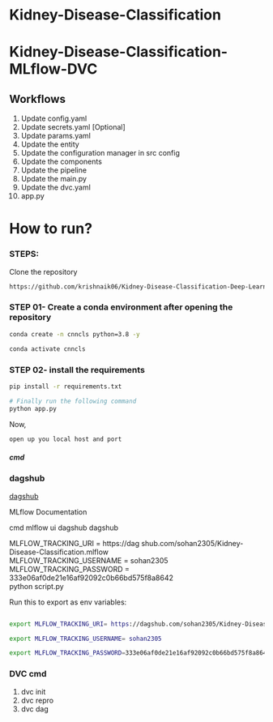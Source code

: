# Kidney-Disease-Classification


# Kidney-Disease-Classification-MLflow-DVC


## Workflows

1. Update config.yaml
2. Update secrets.yaml [Optional]
3. Update params.yaml
4. Update the entity
5. Update the configuration manager in src config
6. Update the components
7. Update the pipeline 
8. Update the main.py
9. Update the dvc.yaml
10. app.py

# How to run?
### STEPS:

Clone the repository

```bash
https://github.com/krishnaik06/Kidney-Disease-Classification-Deep-Learning-Project
```
### STEP 01- Create a conda environment after opening the repository

```bash
conda create -n cnncls python=3.8 -y
```

```bash
conda activate cnncls
```


### STEP 02- install the requirements
```bash
pip install -r requirements.txt
```

```bash
# Finally run the following command
python app.py
```

Now,
```bash
open up you local host and port
```
##### cmd

### dagshub
[dagshub](https://dagshub.com/)

MLflow
Documentation


cmd
mlflow ui
dagshub
dagshub

MLFLOW_TRACKING_URI = https://dag shub.com/sohan2305/Kidney-Disease-Classification.mlflow \
MLFLOW_TRACKING_USERNAME = sohan2305 \
MLFLOW_TRACKING_PASSWORD = 333e06af0de21e16af92092c0b66bd575f8a8642 \
python script.py

Run this to export as env variables:

```bash

export MLFLOW_TRACKING_URI= https://dagshub.com/sohan2305/Kidney-Disease-Classification.mlflow

export MLFLOW_TRACKING_USERNAME= sohan2305

export MLFLOW_TRACKING_PASSWORD=333e06af0de21e16af92092c0b66bd575f8a8642
````


### DVC cmd
    
    
1. dvc init
2. dvc repro
3. dvc dag
